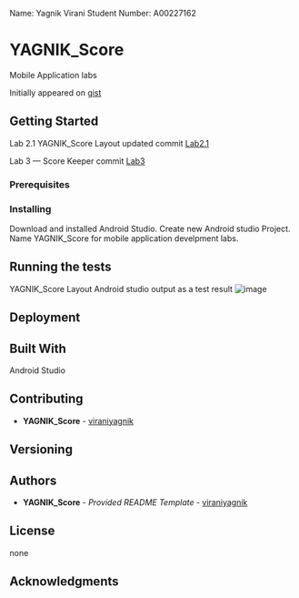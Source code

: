   Name: Yagnik Virani
  Student Number: A00227162
  
# YAGNIK_Score

Mobile Application labs

Initially appeared on
[gist](https://github.com/viraniyagnik/YAGNIK_Score)



## Getting Started

Lab 2.1 YAGNIK_Score Layout updated commit
[Lab2.1](https://github.com/viraniyagnik/YAGNIK_Score/commit/0ab744559059d2ae1f39acc1e9dd191f4b324033)

Lab 3 — Score Keeper commit
[Lab3](https://github.com/viraniyagnik/YAGNIK_Score/blob/main/app/src/main/java/com/example/yagnik_score/MainActivity.java)



### Prerequisites



### Installing

Download and installed Android Studio. Create new Android studio Project. Name YAGNIK_Score for mobile application develpment labs.

## Running the tests
YAGNIK_Score Layout Android studio output as a test result
![image](https://user-images.githubusercontent.com/77527826/154540960-b4b28258-9b62-496b-ae89-ae10609d5f9d.png)



## Deployment


## Built With
Android Studio


## Contributing
 - **YAGNIK_Score** -
    [viraniyagnik](https://github.com/viraniyagnik)


## Versioning



## Authors

  - **YAGNIK_Score** - *Provided README Template* -
    [viraniyagnik](https://github.com/viraniyagnik)



## License

none

## Acknowledgments



